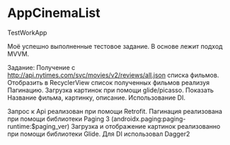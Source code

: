 # AppCinemaList
TestWorkApp

Моё успешно выполненные тестовое задание.
В основе лежит подход MVVM.

Задание: Получение с http://api.nytimes.com/svc/movies/v2/reviews/all.json списка фильмов. 
Отобразить в RecyclerView список полученных фильмов реализуя Пагинацию.
Загрузка картинок при помощи glide/picasso.
Показать Название фильма, картинку, описание.
Использование DI.

Запрос к Api реализован при помощи Retrofit.
Пагинация реализована при помощи библиотеки Paging 3 (androidx.paging:paging-runtime:$paging_ver)
Загрузка и отображение картинок реализованно при помощи библиотеки Glide.
Для DI использовал Dagger2



